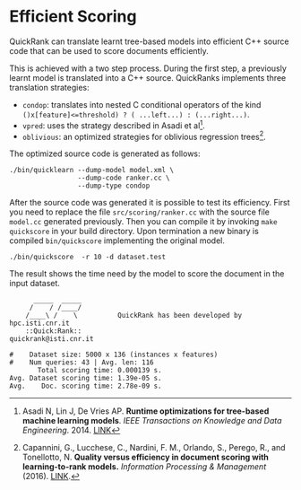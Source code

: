 Efficient Scoring
==========

QuickRank can translate learnt tree-based models into efficient C++ source code that can be used to score documents efficiently.

This is achieved with a two step process. During the first step, a previously learnt model is translated into a C++ source.
QuickRanks implements three translation strategies:
 - `condop`: translates into nested C conditional operators of the kind `()x[feature]<=threshold) ? ( ...left...) : (...right...)`.
 - `vpred`: uses the strategy described in Asadi et al[^1].
 - `oblivious`: an optimized strategies for oblivious regression trees[^2].

The optimized source code is generated as follows:

    ./bin/quicklearn --dump-model model.xml \
                     --dump-code ranker.cc \
                     --dump-type condop

After the source code was generated it is possible to test its efficiency.
First you need to replace the file `src/scoring/ranker.cc` with the source file `model.cc` generated previously.
Then you can compile it by invoking `make quickscore` in your build directory.
Upon termination a new binary is compiled `bin/quickscore` implementing the original model.

    ./bin/quickscore  -r 10 -d dataset.test

The result shows the time need by the model to score the document in the input dataset.

```
      _____  _____
     /    / /____/
    /____\ /    \          QuickRank has been developed by hpc.isti.cnr.it
    ::Quick:Rank::                                   quickrank@isti.cnr.it

#	 Dataset size: 5000 x 136 (instances x features)
#	 Num queries: 43 | Avg. len: 116
       Total scoring time: 0.000139 s.
Avg. Dataset scoring time: 1.39e-05 s.
Avg.    Doc. scoring time: 2.78e-09 s.
```


[^1]: Asadi N, Lin J, De Vries AP.
    **Runtime optimizations for tree-based machine learning models**.
    *IEEE Transactions on Knowledge and Data Engineering*. 2014.
    [LINK](http://dx.doi.org/10.1109/TKDE.2013.73)

[^2]: Capannini, G., Lucchese, C., Nardini, F. M., Orlando, S., Perego, R., and Tonellotto, N.
       **Quality versus efficiency in document scoring with learning-to-rank models.**
       *Information Processing & Management* (2016).
       [LINK](http://dx.doi.org/10.1016/j.ipm.2016.05.004).